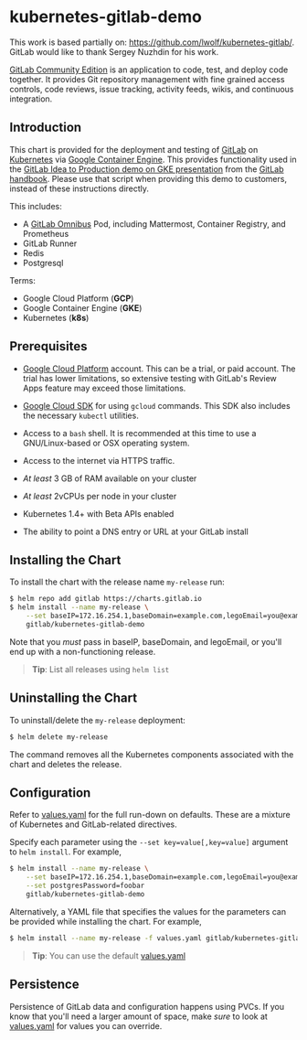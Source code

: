 # kubernetes-gitlab-demo
This work is based partially on: https://github.com/lwolf/kubernetes-gitlab/. GitLab would like to thank Sergey Nuzhdin for his work.

[GitLab Community Edition](https://about.gitlab.com/) is an application to code, test, and deploy code together. It provides Git repository management with fine grained access controls, code reviews, issue tracking, activity feeds, wikis, and continuous integration.


## Introduction

This chart is provided for the deployment and testing of [GitLab](https://about.gitlab.com) on [Kubernetes](https://kubernetes.io/) via [Google Container Engine](https://cloud.google.com/container-engine/). This provides functionality used in the [GitLab Idea to Production demo on GKE presentation](https://about.gitlab.com/handbook/sales/demo/) from the [GitLab handbook](https://about.gitlab.com/handbook). Please use that script when providing this demo to customers, instead of these instructions directly.

This includes:

- A [GitLab Omnibus](https://docs.gitlab.com/omnibus/) Pod, including Mattermost, Container Registry, and Prometheus
- GitLab Runner
- Redis
- Postgresql

Terms:

-  Google Cloud Platform (**GCP**)
-  Google Container Engine (**GKE**)
-  Kubernetes (**k8s**)

## Prerequisites

-  [Google Cloud Platform](https://cloud.google.com/) account. This can be a trial, or paid account. The trial has lower limitations, so extensive
testing with GitLab's Review Apps feature may exceed those limitations.
-  [Google Cloud SDK](https://cloud.google.com/sdk/) for using `gcloud` commands. This SDK also includes the necessary `kubectl` utilities.
-  Access to a `bash` shell. It is recommended at this time to use a GNU/Linux-based or OSX operating system.
-  Access to the internet via HTTPS traffic.

- _At least_ 3 GB of RAM available on your cluster
- _At least_ 2vCPUs per node in your cluster
- Kubernetes 1.4+ with Beta APIs enabled
- The ability to point a DNS entry or URL at your GitLab install

## Installing the Chart

To install the chart with the release name `my-release` run:

```bash
$ helm repo add gitlab https://charts.gitlab.io
$ helm install --name my-release \
    --set baseIP=172.16.254.1,baseDomain=example.com,legoEmail=you@example.com \
    gitlab/kubernetes-gitlab-demo
```

Note that you _must_ pass in baseIP, baseDomain, and legoEmail, or you'll end up with a non-functioning release.

> **Tip**: List all releases using `helm list`

## Uninstalling the Chart

To uninstall/delete the `my-release` deployment:

```bash
$ helm delete my-release
```

The command removes all the Kubernetes components associated with the chart and deletes the release.

## Configuration

Refer to [values.yaml](values.yaml) for the full run-down on defaults. These are a mixture of Kubernetes and GitLab-related directives.

Specify each parameter using the `--set key=value[,key=value]` argument to `helm install`. For example,

```bash
$ helm install --name my-release \
    --set baseIP=172.16.254.1,baseDomain=example.com,legoEmail=you@example.com, \
    --set postgresPassword=foobar
    gitlab/kubernetes-gitlab-demo
```

Alternatively, a YAML file that specifies the values for the parameters can be provided while installing the chart. For example,

```bash
$ helm install --name my-release -f values.yaml gitlab/kubernetes-gitlab-demo
```

> **Tip**: You can use the default [values.yaml](values.yaml)

## Persistence

Persistence of GitLab data and configuration happens using PVCs. If you know that you'll need a larger amount of space, make _sure_ to look at [values.yaml](values.yaml) for values you can override.
